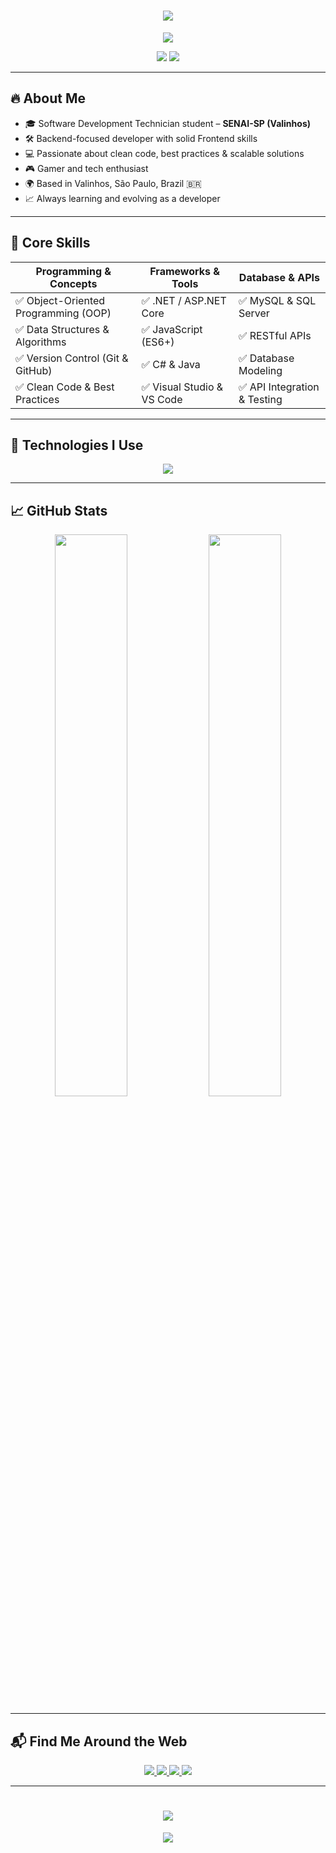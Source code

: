 <!-- HEADER COM ANIMAÇÃO -->
<h1 align="center">
  <img src="https://readme-typing-svg.herokuapp.com/?font=Righteous&size=40&center=true&vCenter=true&width=600&height=80&duration=4000&lines=Hi+there,+I'm+Jhonatan+Henrique+Favoreto!+👋🚀" />
</h1>

<p align="center">
  <img src="https://capsule-render.vercel.app/api?type=waving&color=0fffcf&height=150&section=header&text=Welcome+to+my+GitHub!&fontSize=40&animation=twinkling" />
</p>

<!-- BADGES DE VISITAS E STATUS -->
<p align="center">
  <img src="https://komarev.com/ghpvc/?username=JhonatanFavoreto&label=Profile+Views&color=00ccff&style=flat" />
  <img src="https://img.shields.io/github/followers/JhonatanFavoreto?label=Follow&style=social" />
</p>

---

## 🔥 About Me

- 🎓 Software Development Technician student – **SENAI-SP (Valinhos)**  
- 🛠️ Backend-focused developer with solid Frontend skills  
- 💻 Passionate about clean code, best practices & scalable solutions  
- 🎮 Gamer and tech enthusiast  
- 🌍 Based in Valinhos, São Paulo, Brazil 🇧🇷  
- 📈 Always learning and evolving as a developer  

---

## 🧠 Core Skills

| Programming & Concepts     | Frameworks & Tools          | Database & APIs                  |
|---------------------------|-----------------------------|----------------------------------|
| ✅ Object-Oriented Programming (OOP) | ✅ .NET / ASP.NET Core       | ✅ MySQL & SQL Server            |
| ✅ Data Structures & Algorithms       | ✅ JavaScript (ES6+)         | ✅ RESTful APIs                  |
| ✅ Version Control (Git & GitHub)     | ✅ C# & Java                 | ✅ Database Modeling             |
| ✅ Clean Code & Best Practices        | ✅ Visual Studio & VS Code   | ✅ API Integration & Testing     |

---

## 🚀 Technologies I Use

<p align="center">
  <img src="https://skillicons.dev/icons?i=javascript,dotnet,java,mysql,git,github,vscode,postman,figma,photoshop" />
</p>

---

## 📈 GitHub Stats

<p align="center">
  <img width="48%" src="https://github-readme-stats.vercel.app/api?username=JhonatanFavoreto&show_icons=true&count_private=true&hide_border=true&title_color=00ccff&icon_color=1c4966&text_color=c9d1d9&bg_color=0d1117" />
  <img width="48%" src="https://github-readme-stats.vercel.app/api/top-langs/?username=JhonatanFavoreto&layout=compact&hide_border=true&title_color=00ccff&text_color=225566&bg_color=0d1117" />
</p>

---

## 📬 Find Me Around the Web

<p align="center">
  <a href="https://linkedin.com/in/jhonatan-henrique-favoreto-72017434b" target="_blank">
    <img src="https://img.shields.io/badge/-LinkedIn-%230077B5?style=for-the-badge&logo=linkedin&logoColor=white" />
  </a>
  <a href="https://instagram.com/jhonatanfavoreto" target="_blank">
    <img src="https://img.shields.io/badge/-Instagram-%23E4405F?style=for-the-badge&logo=instagram&logoColor=white" />
  </a>
  <a href="mailto:jhonatan.favoreto18@gmail.com">
    <img src="https://img.shields.io/badge/-Email-%23333?style=for-the-badge&logo=gmail&logoColor=white" />
  </a>
  <a href="https://leetcode.com/jhonatanfavoreto" target="_blank">
    <img src="https://img.shields.io/badge/-LeetCode-%23FFA116?style=for-the-badge&logo=leetcode&logoColor=white" />
  </a>
</p>

---

<h1 align="center">
  <img src="https://readme-typing-svg.herokuapp.com/?font=Righteous&size=35&center=true&vCenter=true&width=500&height=70&duration=4000&lines=Thanks+for+visiting!+Keep+coding+🚀🔥" />
</h1>

<p align="center">
  <img src="https://capsule-render.vercel.app/api?type=waving&color=0fffcf&height=150&section=footer" />
</p>